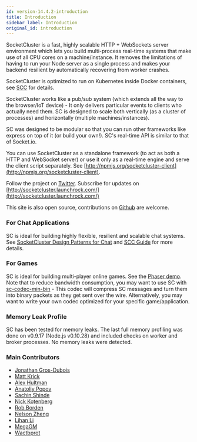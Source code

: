 ```yaml
---
id: version-14.4.2-introduction
title: Introduction
sidebar_label: Introduction
original_id: introduction
---
```


SocketCluster is a fast, highly scalable HTTP + WebSockets server environment which lets you build multi-process real-time systems that make use of all CPU cores on a machine/instance. It removes the limitations of having to run your Node server as a single process and makes your backend resilient by automatically recovering from worker crashes.

SocketCluster is optimized to run on Kubernetes inside Docker containers, see [SCC](https://github.com/SocketCluster/socketcluster/blob/master/scc-guide.md) for details.

SocketCluster works like a pub/sub system (which extends all the way to the browser/IoT device) - It only delivers particular events to clients who actually need them. SC is designed to scale both vertically (as a cluster of processes) and horizontally (multiple machines/instances).

SC was designed to be modular so that you can run other frameworks like express on top of it (or build your own!).
SC's real-time API is similar to that of Socket.io.

You can use SocketCluster as a standalone framework (to act as both a HTTP and WebSocket server) or use it only as a real-time engine and serve the client script separately. See [http://npmjs.org/socketcluster-client](http://npmjs.org/socketcluster-client).

Follow the project on [Twitter](https://twitter.com/SocketCluster). Subscribe for updates on [http://socketcluster.launchrock.com/](http://socketcluster.launchrock.com/)

This site is also open source, contributions on [Github](https://github.com/SocketCluster/socketcluster-website) are welcome.

### For Chat Applications

SC is ideal for building highly flexible, resilient and scalable chat systems. See [SocketCluster Design Patterns for Chat](https://blog.baasil.io/socketcluster-design-patterns-for-chat-69e76a4b1966) and [SCC Guide](https://github.com/SocketCluster/socketcluster/blob/master/scc-guide.md#scc-guide) for more details.

### For Games

SC is ideal for building multi-player online games. See the [Phaser demo](https://github.com/jondubois/iogrid). Note that to reduce bandwidth consumption, you may want to use SC with [sc-codec-min-bin](https://github.com/SocketCluster/sc-codec-min-bin) - This codec will compress SC messages and turn them into binary packets as they get sent over the wire. Alternatively, you may want to write your own codec optimized for your specific game/application.

### Memory Leak Profile

SC has been tested for memory leaks. The last full memory profiling was done on v0.9.17 (Node.js v0.10.28) and included checks on worker and broker processes. No memory leaks were detected.

### Main Contributors

* [Jonathan Gros-Dubois](https://github.com/jondubois)
* [Matt Krick](https://github.com/mattkrick)
* [Alex Hultman](https://github.com/alexhultman)
* [Anatoliy Popov](https://github.com/abpopov)
* [Sachin Shinde](https://github.com/sacOO7)
* [Nick Kotenberg](https://github.com/happilymarrieddad)
* [Rob Borden](https://github.com/robborden)
* [Nelson Zheng](https://github.com/nelsonzheng)
* [Lihan Li](https://github.com/lihan)
* [MegaGM](https://github.com/MegaGM)
* [Wactbprot](https://github.com/wactbprot)